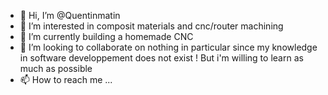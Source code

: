 - 👋 Hi, I’m @Quentinmatin
- 👀 I’m interested in composit materials and cnc/router machining
- 🌱 I’m currently building a homemade CNC 
- 💞️ I’m looking to collaborate on nothing in particular since my knowledge in software developpement does not exist ! But i'm willing to learn as much as possible
- 📫 How to reach me ...

<!---
Quentinmatin/Quentinmatin is a ✨ special ✨ repository because its `README.md` (this file) appears on your GitHub profile.
You can click the Preview link to take a look at your changes.
--->
